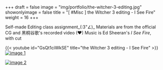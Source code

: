 +++
draft = false
image = "img/portfolio/the-witcher-3-editing.jpg"
showonlyimage = false
title = "[ #Misc ] the Witcher 3 editing - I See Fire"
weight = 16
+++

Self-made Editing class assignment_(:3"∠)_
Materials are from the official CG and 黑桐谷歌's recorded video (♥)
Music is Ed Sheeran's *I See Fire*, with cut

{{< youtube id="GsQt1ciWkSE" title="the Witcher 3 editing - I See Fire" >}}
\
[![image 1][1]][1]

[![image 2][2]][2]

[1]: /img/portfolio/the-witcher-3-editing-1.png
[2]: /img/portfolio/the-witcher-3-editing-2.png
